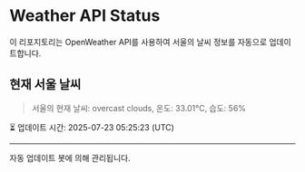 
# Weather API Status

이 리포지토리는 OpenWeather API를 사용하여 서울의 날씨 정보를 자동으로 업데이트합니다.

## 현재 서울 날씨
> 서울의 현재 날씨: overcast clouds, 온도: 33.01°C, 습도: 56%

⏳ 업데이트 시간: 2025-07-23 05:25:23 (UTC)

---
자동 업데이트 봇에 의해 관리됩니다.
